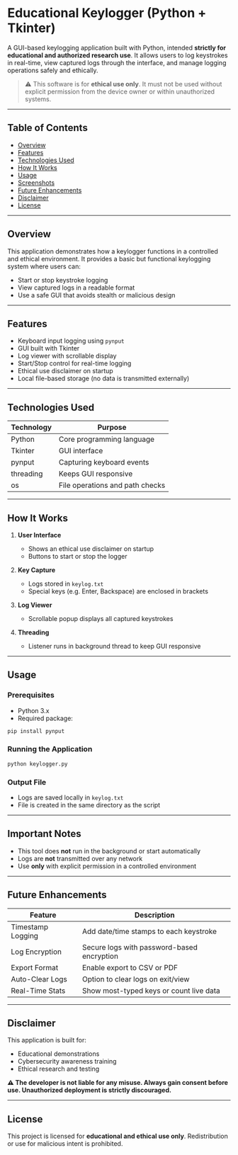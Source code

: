 # Educational Keylogger (Python + Tkinter)

A GUI-based keylogging application built with Python, intended **strictly for educational and authorized research use**. It allows users to log keystrokes in real-time, view captured logs through the interface, and manage logging operations safely and ethically.

> ⚠️ This software is for **ethical use only**. It must not be used without explicit permission from the device owner or within unauthorized systems.

---

## Table of Contents

- [Overview](#overview)
- [Features](#features)
- [Technologies Used](#technologies-used)
- [How It Works](#how-it-works)
- [Usage](#usage)
- [Screenshots](#screenshots)
- [Future Enhancements](#future-enhancements)
- [Disclaimer](#disclaimer)
- [License](#license)

---

## Overview

This application demonstrates how a keylogger functions in a controlled and ethical environment. It provides a basic but functional keylogging system where users can:

- Start or stop keystroke logging  
- View captured logs in a readable format  
- Use a safe GUI that avoids stealth or malicious design  

---

## Features

- Keyboard input logging using `pynput`  
- GUI built with Tkinter  
- Log viewer with scrollable display  
- Start/Stop control for real-time logging  
- Ethical use disclaimer on startup  
- Local file-based storage (no data is transmitted externally)  

---

## Technologies Used

| Technology | Purpose                         |
|------------|---------------------------------|
| Python     | Core programming language       |
| Tkinter    | GUI interface                   |
| pynput     | Capturing keyboard events       |
| threading  | Keeps GUI responsive            |
| os         | File operations and path checks |

---

## How It Works

1. **User Interface**  
   - Shows an ethical use disclaimer on startup  
   - Buttons to start or stop the logger  

2. **Key Capture**  
   - Logs stored in `keylog.txt`  
   - Special keys (e.g. Enter, Backspace) are enclosed in brackets  

3. **Log Viewer**  
   - Scrollable popup displays all captured keystrokes  

4. **Threading**  
   - Listener runs in background thread to keep GUI responsive  

---

## Usage

### Prerequisites

- Python 3.x  
- Required package:

```bash
pip install pynput
```

### Running the Application

```bash
python keylogger.py
```

### Output File

- Logs are saved locally in `keylog.txt`  
- File is created in the same directory as the script  

---

## Important Notes

- This tool does **not** run in the background or start automatically  
- Logs are **not** transmitted over any network  
- Use **only** with explicit permission in a controlled environment  

---



## Future Enhancements

| Feature           | Description                              |
|------------------|------------------------------------------|
| Timestamp Logging| Add date/time stamps to each keystroke   |
| Log Encryption   | Secure logs with password-based encryption |
| Export Format    | Enable export to CSV or PDF              |
| Auto-Clear Logs  | Option to clear logs on exit/view        |
| Real-Time Stats  | Show most-typed keys or count live data  |

---

## Disclaimer

This application is built for:  
- Educational demonstrations  
- Cybersecurity awareness training  
- Ethical research and testing  

**⚠️ The developer is not liable for any misuse. Always gain consent before use. Unauthorized deployment is strictly discouraged.**

---

## License

This project is licensed for **educational and ethical use only**. Redistribution or use for malicious intent is prohibited.
